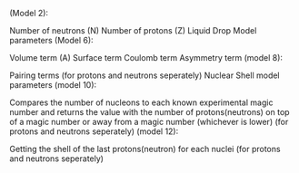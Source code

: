 (Model 2):

Number of neutrons (N)
Number of protons (Z)
Liquid Drop Model parameters
(Model 6):

Volume term (A)
Surface term
Coulomb term
Asymmetry term
(model 8):

Pairing terms (for protons and neutrons seperately)
Nuclear Shell model parameters
(model 10):

Compares the number of nucleons to each known experimental magic number and returns the value with the number of protons(neutrons) on top of a magic number or away from a magic number (whichever is lower) (for protons and neutrons seperately)
(model 12):

Getting the shell of the last protons(neutron) for each nuclei (for protons and neutrons seperately)
